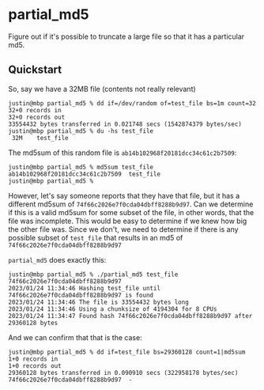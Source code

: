 # partial_md5
Figure out if it's possible to truncate a large file so that it has a particular md5.

## Quickstart

So, say we have a 32MB file (contents not really relevant)

```
justin@mbp partial_md5 % dd if=/dev/random of=test_file bs=1m count=32
32+0 records in
32+0 records out
33554432 bytes transferred in 0.021748 secs (1542874379 bytes/sec)
justin@mbp partial_md5 % du -hs test_file
 32M	test_file
```

The md5sum of this random file is `ab14b102968f20181dcc34c61c2b7509`:

```
justin@mbp partial_md5 % md5sum test_file
ab14b102968f20181dcc34c61c2b7509  test_file
justin@mbp partial_md5 %
```

However, let's say someone reports that they have that file, but it has a different md5sum of `74f66c2026e7f0cda04dbff8288b9d97`.
Can we determine if this is a valid md5sum for some subset of the file, in other words, that the file was incomplete.
This would be easy to determine if we knew how big the other file was.
Since we don't, we need to determine if there is any possible subset of `test_file` that results in an md5 of `74f66c2026e7f0cda04dbff8288b9d97`

`partial_md5` does exactly this:

```
justin@mbp partial_md5 % ./partial_md5 test_file 74f66c2026e7f0cda04dbff8288b9d97
2023/01/24 11:34:46 Hashing test_file until 74f66c2026e7f0cda04dbff8288b9d97 is found
2023/01/24 11:34:46 The file is 33554432 bytes long
2023/01/24 11:34:46 Using a chunksize of 4194304 for 8 CPUs
2023/01/24 11:34:47 Found hash 74f66c2026e7f0cda04dbff8288b9d97 after 29360128 bytes
```

And we can confirm that that is the case:

```
justin@mbp partial_md5 % dd if=test_file bs=29360128 count=1|md5sum
1+0 records in
1+0 records out
29360128 bytes transferred in 0.090910 secs (322958178 bytes/sec)
74f66c2026e7f0cda04dbff8288b9d97  -
```
